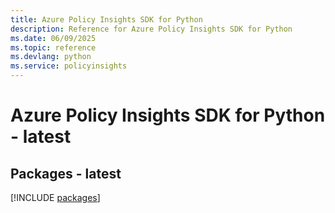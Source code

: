 ```yaml
---
title: Azure Policy Insights SDK for Python
description: Reference for Azure Policy Insights SDK for Python
ms.date: 06/09/2025
ms.topic: reference
ms.devlang: python
ms.service: policyinsights
---
```

# Azure Policy Insights SDK for Python - latest
## Packages - latest
[!INCLUDE [packages](policy-insights-index.md)]